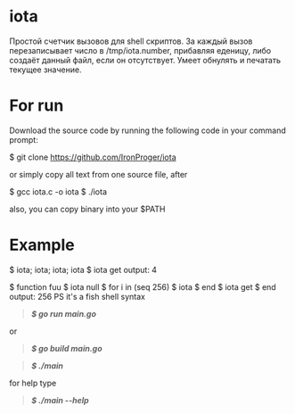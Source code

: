 # iota

Простой cчетчик вызовов для shell скриптов.
За каждый вызов перезаписывает число в /tmp/iota.number, прибавляя еденицу, либо создаёт данный файл, если он отсутствует. Умеет обнулять и печатать текущее значение.


# For run #

Download the source code by running the following code in your command prompt:

$ git clone https://github.com/IronProger/iota

or simply copy all text from one source file, after

$ gcc iota.c -o iota
$ ./iota

also, you can copy binary into your $PATH


# Example #

$ iota; iota; iota; iota
$ iota get
output: 4

$ function fuu
$   iota null
$   for i in (seq 256)
$     iota
$   end
$   iota get
$ end
output: 256
PS it's a fish shell syntax

>***$ go run main.go***

or
>***$ go build main.go***

>***$ ./main***

for help type

>***$ ./main --help***
